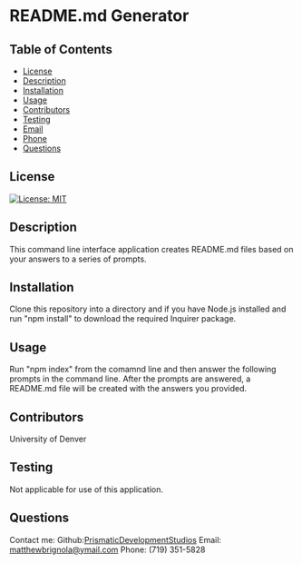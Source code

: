 # README.md Generator
    
## Table of Contents
* [License](#license)
* [Description](#description)
* [Installation](#installation)
* [Usage](#usage)
* [Contributors](#contributors)
* [Testing](#testing)
* [Email](#email)
* [Phone](#phone)
* [Questions](#questions)
## License
[![License: MIT](https://img.shields.io/badge/License-MIT-yellow.svg)](https://opensource.org/licenses/MIT)
## Description
This command line interface application creates README.md files based on your answers to a series of prompts.
## Installation 
Clone this repository into a directory and if you have Node.js installed and run "npm install" to download the required Inquirer package.
## Usage
Run "npm index" from the comamnd line and then answer the following prompts in the command line. After the prompts are answered, a README.md file will be created with the answers you provided.
## Contributors
University of Denver
## Testing
Not applicable for use of this application.
## Questions
Contact me:
Github:[PrismaticDevelopmentStudios](https://github.com/PrismaticDevelopmentStudios)
Email: matthewbrignola@ymail.com
Phone: (719) 351-5828
    


